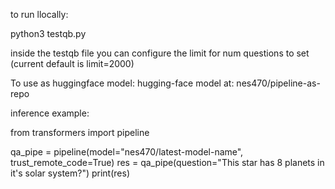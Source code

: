 to run llocally: 

python3 testqb.py 

inside the testqb file you can configure the limit for num questions to set (current default is limit=2000) 



To use as huggingface model: 
hugging-face model at: nes470/pipeline-as-repo

inference example: 

from transformers import pipeline

qa_pipe = pipeline(model="nes470/latest-model-name", trust_remote_code=True)
res = qa_pipe(question="This star has 8 planets in it's solar system?")
print(res)
